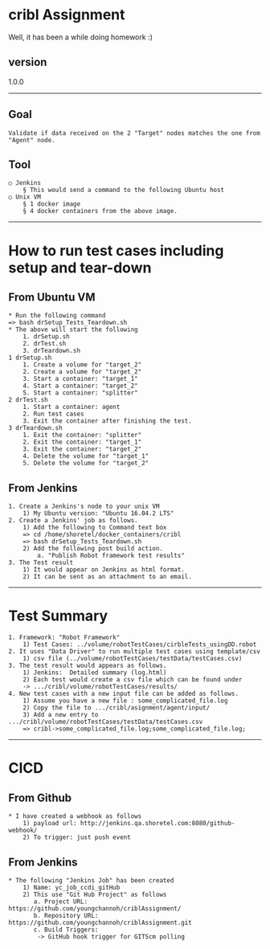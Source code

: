 # cribl Assignment
Well,  it has been a while doing homework :) 

## version
1.0.0

---
## Goal
    Validate if data received on the 2 "Target" nodes matches the one from "Agent" node.

##  Tool
    ○ Jenkins
        § This would send a command to the following Ubuntu host
    ○ Unix VM
        § 1 docker image
        § 4 docker containers from the above image.
---

# How to run test cases including setup and tear-down

## From Ubuntu VM
    * Run the following command
    => bash drSetup_Tests_Teardown.sh
    * The above will start the following
        1. drSetup.sh
        2. drTest.sh
        3. drTeardown.sh
    1 drSetup.sh
        1. Create a volume for "target_2"
        2. Create a volume for "target_2"
        3. Start a container: "target_1"
        4. Start a container: "target_2"
        5. Start a container: "splitter"
    2 drTest.sh
        1. Start a container: agent
        2. Run test cases
        3. Exit the container after finishing the test.
    3 drTeardown.sh
        1. Exit the container: "splitter"
        2. Exit the container: "target_1"
        3. Exit the container: "target_2"
        4. Delete the volume for "target_1"
        5. Delete the volume for "target_2"
 
## From Jenkins
    1. Create a Jenkins's node to your unix VM
        1) My Ubuntu version: "Ubuntu 16.04.2 LTS"
    2. Create a Jenkins' job as follows.
        1) Add the following to Command text box 
        => cd /home/shoretel/docker_containers/cribl
        => bash drSetup_Tests_Teardown.sh
        2) Add the following post build action.
            a. "Publish Robot framework test results"
    3. The Test result 
        1) It would appear on Jenkins as html format.
        2) It can be sent as an attachment to an email.

---

# Test Summary
    1. Framework: "Robot Framework"
        1) Test Cases: ../volume/robotTestCases/cirbleTests_usingDD.robot
    2. It uses "Data Driver" to run multiple test cases using template/csv
        1) csv file (../volume/robotTestCases/testData/testCases.csv)
    3. The test result would appears as follows.
        1) Jenkins:  Detailed summary (log.html)
        2) Each test would create a csv file which can be found under
        -> .../cribl/volume/robotTestCases/results/
    4. New test cases with a new input file can be added as follows.
        1) Assume you have a new file : some_complicated_file.log
        2) Copy the file to .../cribl/asignment/agent/input/
        3) Add a new entry to .../cribl/volume/robotTestCases/testData/testCases.csv
        => cribl->some_complicated_file.log;some_complicated_file.log;
        
     
---
#  CICD

## From Github
    * I have created a webhook as follows
        1) payload url: http://jenkins.qa.shoretel.com:8080/github-webhook/
        2) To trigger: just push event

## From Jenkins
    * The following "Jenkins Job" has been created
        1) Name: yc_job_ccdi_gitHub
        2) This use "Git Hub Project" as follows
           a. Project URL: https://github.com/youngchannoh/criblAssignment/
           b. Repository URL: https://github.com/youngchannoh/criblAssignment.git
           c. Build Triggers:
            -> GitHub hook trigger for GITScm polling
   
    
    
